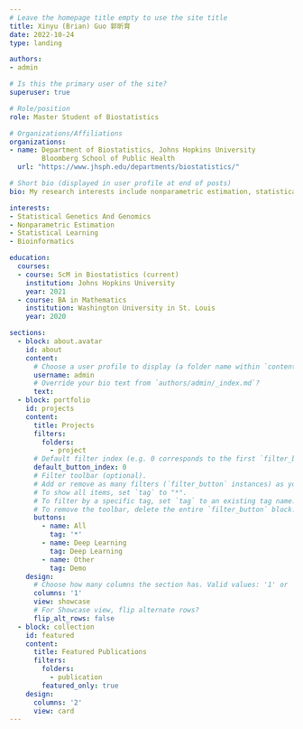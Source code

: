 ```yaml
---
# Leave the homepage title empty to use the site title
title: Xinyu (Brian) Guo 郭昕育
date: 2022-10-24
type: landing

authors:
- admin

# Is this the primary user of the site?
superuser: true

# Role/position
role: Master Student of Biostatistics

# Organizations/Affiliations
organizations:
- name: Department of Biostatistics, Johns Hopkins University
        Bloomberg School of Public Health
  url: "https://www.jhsph.edu/departments/biostatistics/"

# Short bio (displayed in user profile at end of posts)
bio: My research interests include nonparametric estimation, statistical learning, and bioinformatics.

interests:
- Statistical Genetics And Genomics
- Nonparametric Estimation
- Statistical Learning
- Bioinformatics

education:
  courses:
  - course: ScM in Biostatistics (current)
    institution: Johns Hopkins University
    year: 2021
  - course: BA in Mathematics
    institution: Washington University in St. Louis
    year: 2020

sections:
  - block: about.avatar
    id: about
    content:
      # Choose a user profile to display (a folder name within `content/authors/`)
      username: admin
      # Override your bio text from `authors/admin/_index.md`?
      text:
  - block: portfolio
    id: projects
    content:
      title: Projects
      filters:
        folders:
          - project
      # Default filter index (e.g. 0 corresponds to the first `filter_button` instance below).
      default_button_index: 0
      # Filter toolbar (optional).
      # Add or remove as many filters (`filter_button` instances) as you like.
      # To show all items, set `tag` to "*".
      # To filter by a specific tag, set `tag` to an existing tag name.
      # To remove the toolbar, delete the entire `filter_button` block.
      buttons:
        - name: All
          tag: '*'
        - name: Deep Learning
          tag: Deep Learning
        - name: Other
          tag: Demo
    design:
      # Choose how many columns the section has. Valid values: '1' or '2'.
      columns: '1'
      view: showcase
      # For Showcase view, flip alternate rows?
      flip_alt_rows: false
  - block: collection
    id: featured
    content:
      title: Featured Publications
      filters:
        folders:
          - publication
        featured_only: true
    design:
      columns: '2'
      view: card
---
```

